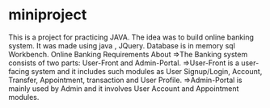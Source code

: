 # miniproject
This is a project for practicing JAVA. The idea was to build online banking system.
It was made using java , JQuery. Database is in memory sql Workbench.
Online Banking Requirements
About
=>The Banking system consists of two parts: User-Front and Admin-Portal. 
=>User-Front is a user-facing system and it includes such modules as User Signup/Login, Account, 
Transfer, Appointment, transaction and User Profile. 
=>Admin-Portal is mainly used by Admin and it involves User Account and Appointment modules.
